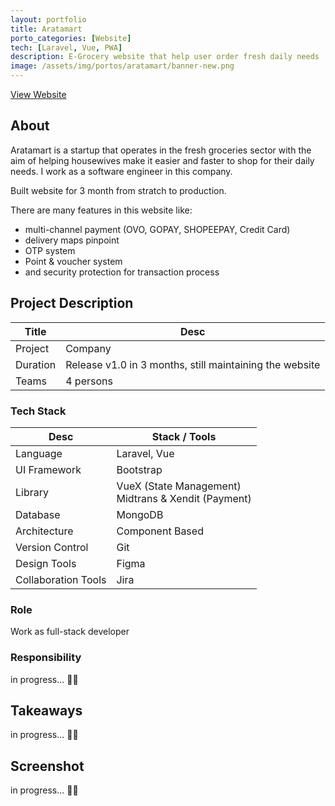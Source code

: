 ```yaml
---
layout: portfolio
title: Aratamart
porto_categories: [Website]
tech: [Laravel, Vue, PWA]
description: E-Grocery website that help user order fresh daily needs
image: /assets/img/portos/aratamart/banner-new.png
---
```


<a class="img-link btn rounded bg-primary text-white" href="https://aratamart.id" target="blank">
    <i class="fas fa-link me-3"></i> View Website
</a>

## About

Aratamart is a startup that operates in the fresh groceries sector with the aim of helping housewives make it easier and faster to shop for their daily needs. I work as a software engineer in this company. 

Built website for 3 month from stratch to production. 

There are many features in this website like:
- multi-channel payment (OVO, GOPAY, SHOPEEPAY, Credit Card)
- delivery maps pinpoint
- OTP system
- Point & voucher system
- and security protection for transaction process



## Project Description

| Title | Desc |
| --- | --- |
| Project | Company |
| Duration | Release v1.0 in 3 months, still maintaining the website |
| Teams | 4 persons |
  
### Tech Stack

| Desc | Stack / Tools |
| --- | --- |
| Language | Laravel, Vue |
| UI Framework | Bootstrap |
| Library | VueX (State Management) <br> Midtrans & Xendit (Payment) |
| Database | MongoDB |
| Architecture | Component Based |
| Version Control | Git |
| Design Tools | Figma |
| Collaboration Tools | Jira |


### Role

Work as full-stack developer

### Responsibility

in progress... ✍🏻


## Takeaways

in progress... ✍🏻

## Screenshot

in progress... ✍🏻
